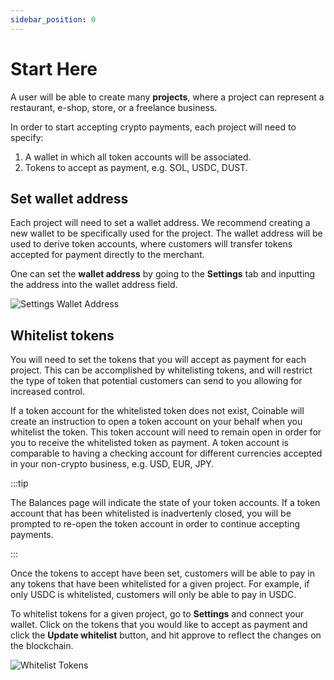```yaml
---
sidebar_position: 0
---
```


# Start Here

A user will be able to create many **projects**, where a project can represent a restaurant, e-shop, store, or a freelance business.

In order to start accepting crypto payments, each project will need to specify:

1. A wallet in which all token accounts will be associated.
2. Tokens to accept as payment, e.g. SOL, USDC, DUST.


## Set wallet address

Each project will need to set a wallet address. We recommend creating a new wallet to be specifically used for the project. The wallet address will be used to derive token accounts, where customers will transfer tokens accepted for payment directly to the merchant.

One can set the **wallet address** by going to the **Settings** tab and inputting the address into the wallet address field.



<div style={{textAlign: 'center', padding: '20px'}}>

![Settings Wallet Address](/img/products/settings-wallet-address.png)

</div>

## Whitelist tokens

You will need to set the tokens that you will accept as payment for each project. This can be accomplished by whitelisting tokens, and will restrict the type of token that potential customers can send to you allowing for increased control.

If a token account for the whitelisted token does not exist, Coinable will create an instruction to open a token account on your behalf when you whitelist the token. This token account will need to remain open in order for you to receive the whitelisted token as payment. A token account is comparable to having a checking account for different currencies accepted in your non-crypto business, e.g. USD, EUR, JPY.

:::tip

The Balances page will indicate the state of your token accounts. If a token account that has been whitelisted is inadvertenly closed, you will be prompted to re-open the token account in order to continue accepting payments.

:::

Once the tokens to accept have been set, customers will be able to pay in any tokens that have been whitelisted for a given project. For example, if only USDC is whitelisted, customers will only be able to pay in USDC.


To whitelist tokens for a given project, go to **Settings** and connect your wallet. Click on the tokens that you would like to accept as payment and click the **Update whitelist** button, and hit approve to reflect the changes on the blockchain.


<div style={{textAlign: 'center', padding: '20px'}}>

![Whitelist Tokens](/img/products/whitelist-tokens.png)

</div>
